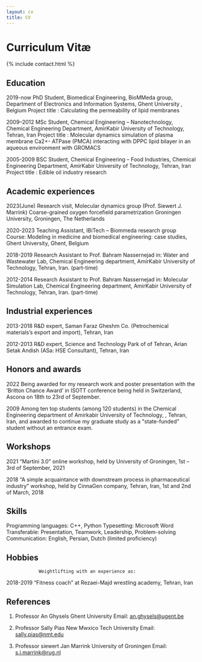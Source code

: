 ```yaml
---
layout: cv
title: CV
---
```


# Curriculum Vitæ

{% include contact.html %}

## Education

2019-now      PhD Student, Biomedical Engineering,
              BioMMeda group, Department of Electronics and Information Systems, Ghent University , Belgium
              Project title : Calculating the permeability of lipid membranes
              
2009–2012     MSc Student, Chemical Engineering – Nanotechnology,
              Chemical Engineering Department, AmirKabir University of Technology, Tehran, Iran
              Project title : Molecular dynamics simulation of plasma membrane Ca2+- ATPase (PMCA) 
              interacting with DPPC lipid bilayer in an aqueous environment with GROMACS	
              
2005-2009	    BSC Student, Chemical Engineering – Food Industries,
		          Chemical Engineering Department, AmirKabir University of Technology, Tehran, Iran
		          Project title : Edible oil industry research
            
## Academic experiences

2023(June)	  Research visit, Molecular dynamics group (Prof. Siewert J. Marrink)
              Coarse-grained oxygen forcefield parametrization 
              Groningen University, Groningen, The Netherlands

2020-2023     Teaching Assistant, IBiTech – Biommeda research group 
              Course: Modeling in medicine and biomedical engineering: case studies,
              Ghent University, Ghent, Belgium

2018-2019     Research Assistant to Prof. Bahram Nassernejad in:
              Water and Wastewater Lab, Chemical Engineering department,
              AmirKabir University of Technology, Tehran, Iran. (part-time)
              
2012-2014     Research Assistant to Prof. Bahram Nassernejad in:
              Molecular Simulation Lab, Chemical Engineering department,
              AmirKabir University of Technology, Tehran, Iran. (part-time)

## Industrial experiences

2013-2018    	R&D expert, Saman Faraz Gheshm Co.
              (Petrochemical materials’s export and import), Tehran, Iran
              
2012-2013	    R&D expert, Science and Technology Park of of Tehran,
              Arian Setak Andish (ASa: HSE Consultant), Tehran, Iran

## Honors and awards

2022          Being awarded for my research work and poster presentation with the ‘Britton Chance Award’ in ISOTT conference being held in Switzerland, Ascona on 18th to 
              23rd of September.
              
2009          Among ten top students (among 120 students) in the Chemical Engineering department of Amirkabir University of Technology, , Tehran, Iran, and awarded to 
              continue my graduate study as a "state-funded" student without an entrance exam.

## Workshops

2021	        “Martini 3.0” online workshop, held by University of Groningen, 1st – 3rd of September, 2021 

2018          “A simple acquaintance with downstream process in pharmaceutical industry”   workshop, held by CinnaGen company, Tehran, Iran, 1st and 2nd of March, 2018

## Skills

Programming languages: C++, Python
Typesetting: Microsoft Word 
Transferable: Presentation, Teamwork, Leadership, Problem-solving  
Communication: English, Persian, Dutch (limited proficiency)

## Hobbies

	            Weightlifting with an experience as:
2018-2019     “Fitness coach” at Rezaei-Majd wrestling academy, Tehran, Iran 

## References

1. Professor An Ghysels
   Ghent University
   Email: an.ghysels@ugent.be 

2. Professor Sally Pias
   New Mwxico Tech University
   Email: sally.pias@nmt.edu   

3. Professor siewert Jan Marrink
   University of Groningen
   Email: s.j.marrink@rug.nl 



